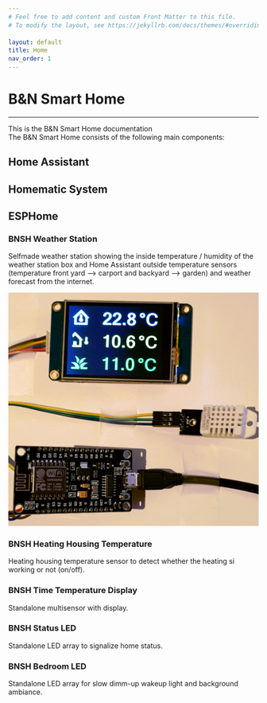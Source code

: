 ```yaml
---
# Feel free to add content and custom Front Matter to this file.
# To modify the layout, see https://jekyllrb.com/docs/themes/#overriding-theme-defaults

layout: default
title: Home
nav_order: 1
---
```


# B&N Smart Home

* * *

This is the B&N Smart Home documentation  
The B&N Smart Home consists of the following main components:

## Home Assistant

## Homematic System

## ESPHome

### BNSH Weather Station

Selfmade weather station showing the inside temperature / humidity of the weather station box and Home Assistant outside temperature sensors (temperature front yard --> carport and backyard --> garden) and weather forecast from the internet.

![Weather Station](assets/images/weather_station.png)

### BNSH Heating Housing Temperature

Heating housing temperature sensor to detect whether the heating si working or not (on/off).

### BNSH Time Temperature Display

Standalone multisensor with display.

### BNSH Status LED

Standalone LED array to signalize home status.

### BNSH Bedroom LED

Standalone LED array for slow dimm-up wakeup light and background ambiance.
